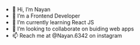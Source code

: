 - 👋 Hi, I’m Nayan
- 👀 I’m a Frontend Developer
- 🌱 I’m currently learning React JS
- 💞️ I’m looking to collaborate on buiding web apps
- 📫 Reach me at @Nayan.6342 on instagram

<!---
N4241/N4241 is a ✨ special ✨ repository because its `README.md` (this file) appears on your GitHub profile.
You can click the Preview link to take a look at your changes.
--->
